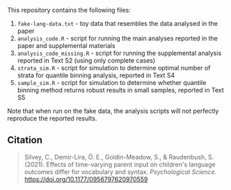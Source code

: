 This repository contains the following files:

1) `fake-lang-data.txt` - toy data that resembles the data analysed in the paper
2) `analysis_code.R` - script for running the main analyses reported in the paper and supplemental materials
3) `analysis_code_missing.R` - script for running the supplemental analysis reported in Text S2 (using only complete cases)
4) `strata_sim.R` - script for simulation to determine optimal number of strata for quantile binning analysis, reported in Text S4
5) `sample_sim.R` - script for simulation to determine whether quantile binning method returns robust results in small samples, reported in Text S5

Note that when run on the fake data, the analysis scripts will not perfectly reproduce the reported results.

## Citation
> Silvey, C., Demir-Lira, &Ouml;. E., Goldin-Meadow, S., & Raudenbush, S. (2021). Effects of time-varying parent input on children's language outcomes differ for vocabulary and syntax. *Psychological Science*. https://doi.org/10.1177/0956797620970559